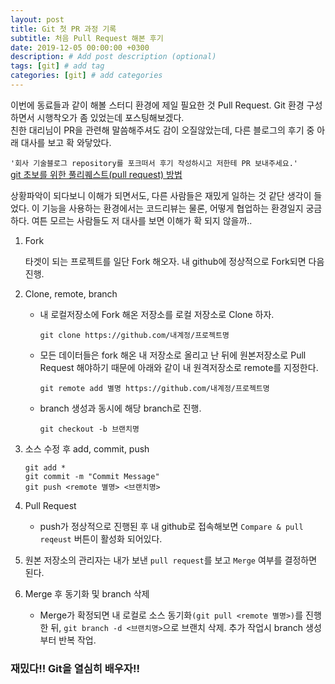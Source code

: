 ```yaml
---
layout: post
title: Git 첫 PR 과정 기록
subtitle: 처음 Pull Request 해본 후기
date: 2019-12-05 00:00:00 +0300
description: # Add post description (optional)
tags: [git] # add tag
categories: [git] # add categories
---
```


이번에 동료들과 같이 해볼 스터디 환경에 제일 필요한 것 Pull Request. Git 환경 구성하면서 시행착오가 좀 있었는데 포스팅해보겠다.  
친한 대리님이 PR을 관련해 말씀해주셔도 감이 오질않았는데, 다른 블로그의 후기 중 아래 대사를 보고 확 와닿았다.

`'회사 기술블로그 repository를 포크떠서 후기 작성하시고 저한테 PR 보내주세요.'`  
[git 초보를 위한 풀리퀘스트(pull request) 방법](https://wayhome25.github.io/git/2017/07/08/git-first-pull-request-story/)

상황파악이 되다보니 이해가 되면서도, 다른 사람들은 재밌게 일하는 것 같단 생각이 들었다. 이 기능을 사용하는 환경에서는 코드리뷰는 물론, 어떻게 협업하는 환경일지 궁금하다. 여튼 모르는 사람들도 저 대사를 보면 이해가 확 되지 않을까..

1.  Fork

    타겟이 되는 프로젝트를 일단 Fork 해오자. 내 github에 정상적으로 Fork되면 다음 진행.

2.  Clone, remote, branch

    -   내 로컬저장소에 Fork 해온 저장소를 로컬 저장소로 Clone 하자.

        ```
        git clone https://github.com/내계정/프로젝트명
        ```

    -   모든 데이터들은 fork 해온 내 저장소로 올리고 난 뒤에 원본저장소로 Pull Request 해야하기 때문에 아래와 같이 내 원격저장소로 remote를 지정한다.

        ```
        git remote add 별명 https://github.com/내계정/프로젝트명
        ```

    -   branch 생성과 동시에 해당 branch로 진행.

        ```
        git checkout -b 브랜치명
        ```

3.  소스 수정 후 add, commit, push

        git add *
        git commit -m "Commit Message"
        git push <remote 별명> <브랜치명>

4.  Pull Request

    -   push가 정상적으로 진행된 후 내 github로 접속해보면 `Compare & pull reqeust` 버튼이 활성화 되어있다.

5.  원본 저장소의 관리자는 내가 보낸 `pull request`를 보고 `Merge` 여부를 결정하면 된다.

6.  Merge 후 동기화 및 branch 삭제

    -   Merge가 확정되면 내 로컬로 소스 동기화`(git pull <remote 별명>)`를 진행한 뒤, `git branch -d <브랜치명>`으로 브랜치 삭제. 추가 작업시 branch 생성부터 반복 작업.

### 재밌다!! Git을 열심히 배우자!!

